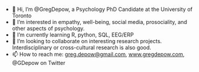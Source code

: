 - 👋 Hi, I’m @GregDepow, a Psychology PhD Candidate at the University of Toronto
- 👀 I’m interested in empathy, well-being, social media, prosociality, and other aspects of psychology.
- 🌱 I’m currently learning R, python, SQL, EEG/ERP
- 💞️ I’m looking to collaborate on interesting research projects. Interdisciplinary or cross-cultural research is also good.
- 📫 How to reach me: greg.depow@gmail.com, www.gregdepow.com, @GDepow on Twitter  

<!---
GregDepow/GregDepow is a ✨ special ✨ repository because its `README.md` (this file) appears on your GitHub profile.
You can click the Preview link to take a look at your changes.
--->
